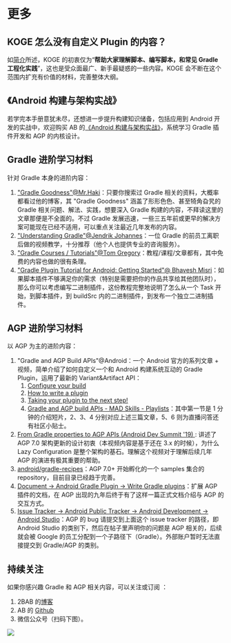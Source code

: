 # 更多

## KOGE 怎么没有自定义 Plugin 的内容？

如[简介](./README.md)所述，KOGE 的初衷仅为“**帮助大家理解脚本、编写脚本，和常见 Gradle 工程化实践**”，这也是受众面最广、新手最疑惑的一些内容。KOGE 会不断在这个范围内扩充有价值的材料，完善整体大纲。

## 《Android 构建与架构实战》

若学完本手册意犹未尽，还想进一步提升构建知识储备，包括应用到 Android 开发的实战中，欢迎购买 AB 的[《Android 构建与架构实战》](https://2bab.me/zh/blog/2023-05-14-extend-android-build-zh-unevils/)，系统学习 Gradle 插件开发和 AGP 的内核设计。

## Gradle 进阶学习材料

针对 Gradle 本身的进阶内容：

1. ["Gradle Goodness"@Mr.Haki](https://blog.mrhaki.com/search/label/Gradle%3AGoodness)：只要你搜索过 Gradle 相关的资料，大概率都看过他的博客，其 "Gradle Goodness" 涵盖了形形色色、甚至犄角旮旯的 Gradle 相关问题、解法、实践，想要深入 Gradle 构建的内容，不拜读这里的文章那便是不全面的。不过 Gradle 发展迅速，一些三五年前或更早的解决方案可能现在已经不适用，可以重点关注最近几年发布的内容。
2. ["Understanding Gradle"@Jendrik Johannes](https://www.youtube.com/channel/UCxACdAdoVVimgPoFwbdHUkQ/videos)：一位 Gradle 的前员工离职后做的视频教学，十分推荐（他个人也提供专业的咨询服务）。
3. ["Gradle Courses / Tutorials"@Tom Gregory](https://tomgregory.com/wp-content/uploads/2021/06/Gradle-task-inputs-outputs-1.png)：教程/课程/文章都有，其中免费的内容也做的很有条理。
4. ["Gradle Plugin Tutorial for Android: Getting Started"@
Bhavesh Misri](https://www.raywenderlich.com/22198417-gradle-plugin-tutorial-for-android-getting-started#toc-anchor-001)：如果脚本插件不够满足你的需求（特别是需要把你的作品共享给其他团队时），那么你可以考虑编写二进制插件，这份教程完整地说明了怎么从一个 Task 开始，到脚本插件，到 buildSrc 内的二进制插件，到发布一个独立二进制插件。

## AGP 进阶学习材料

以 AGP 为主的进阶内容：

1. "Gradle and AGP Build APIs"@Android：一个 Android 官方的系列文章 + 视频，简单介绍了如何自定义一个和 Android 构建系统互动的 Gradle Plugin，运用了最新的 Variant&Artifact API：
    1. [Configure your build](https://medium.com/androiddevelopers/gradle-and-agp-build-apis-configure-your-build-9a10db5b2262)
    2. [How to write a plugin](https://medium.com/androiddevelopers/gradle-and-agp-build-apis-how-to-write-a-plugin-1695b590e4ec)
    3. [Taking your plugin to the next step!](https://medium.com/androiddevelopers/gradle-and-agp-build-apis-taking-your-plugin-to-the-next-step-95e7bd1cd4c9)
    4. [Gradle and AGP build APIs - MAD Skills - Playlists](https://youtube.com/playlist?list=PLWz5rJ2EKKc8fyNmwKXYvA2CqxMhXqKXX)：其中第一节是 1 分钟的介绍短片，2、3、4 分别对应上述三篇文章，5、6 则为直播问答还有社区小贴士。
2. [From Gradle properties to AGP APIs (Android Dev Summit '19) ](https://www.youtube.com/watch?v=OTANozHzgPc): 讲述了 AGP 7.0 架构更新的设计初衷（本视频内容是基于还在 3.x 的时候），为什么 Lazy Configuration 是整个架构的基石。理解这个视频对于理解后续几年 AGP 的演进有极其重要的帮助。
3. [android/gradle-recipes](https://github.com/android/gradle-recipes)：AGP 7.0+ 开始孵化的一个 samples 集合的 repository，目前目录已经趋于完善。
4. [Document -> Android Gradle Plugin -> Write Gradle plugins](https://developer.android.com/build/extend-agp)：扩展 AGP 插件的文档，在 AGP 出现的九年后终于有了这样一篇正式文档介绍与 AGP 的交互方式。
5. [Issue Tracker -> Android Public Tracker -> Android Development -> Android Studio](https://issuetracker.google.com/issues?q=status:open%20componentid:826777&s=created_time:desc)：AGP 的 bug 请提交到上面这个 issue tracker 的路径，即 Android Studio 的类别下，然后在帖子里声明你的问题是 AGP 相关的，后续就会被 Google 的员工分配到一个子路径下（Gradle）。外部账户暂时无法直接提交到 Gradle/AGP 的类别。


## 持续关注

如果你感兴趣 Gradle 和 AGP 相关内容，可以关注或订阅 ：

1. 2BAB 的[博客](https://2bab.me/zh/)
2. AB 的 [Github](https://github.com/2bab/)
3. 微信公众号（扫码下图）。

![](https://2bab-images.lastmayday.com/blog/%E5%85%AC%E4%BC%97%E5%8F%B7.jpg?imageslim)